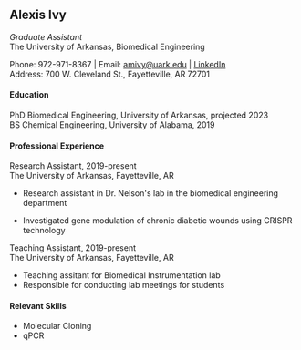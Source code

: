 ## **Alexis Ivy**  
_Graduate Assistant_  
The University of Arkansas, Biomedical Engineering

Phone: 972-971-8367  |  Email: amivy@uark.edu  | [LinkedIn](https://www.linkedin.com/in/alexismivy/)  
Address: 700 W. Cleveland St., Fayetteville, AR 72701


#### **Education** 
PhD Biomedical Engineering, University of Arkansas, projected 2023  
BS Chemical Engineering, University of Alabama, 2019


#### **Professional Experience**
Research Assistant, 2019-present  
The University of Arkansas, Fayetteville, AR 

* Research assistant in Dr. Nelson's lab in the biomedical engineering department  

* Investigated gene modulation of chronic diabetic wounds using CRISPR technology


Teaching Assistant, 2019-present  
The University of Arkansas, Fayetteville, AR  

* Teaching assitant for Biomedical Instrumentation lab
* Responsible for conducting lab meetings for students

#### **Relevant Skills**  

* Molecular Cloning
* qPCR


